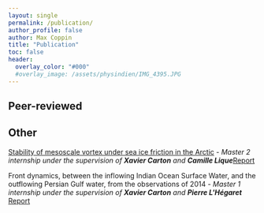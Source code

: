 ```yaml
---
layout: single 
permalink: /publication/
author_profile: false
author: Max Coppin
title: "Publication"
toc: false
header:
  overlay_color: "#000"
  #overlay_image: /assets/physindien/IMG_4395.JPG
---
```

## Peer-reviewed


## Other 
[Stability of mesoscale vortex under sea ice friction in the Arctic](/file/Rapport_stage_stability_vor_sea_ice_COPPIN_Max_POC.pdf) - _Master 2 internship under the supervision of **Xavier Carton** and **Camille Lique**_[Report](/file/Rapport_stage_stability_vor_sea_ice_COPPIN_Max_POC.pdf)

Front dynamics, between the inflowing Indian Ocean Surface Water, and the outflowing Persian Gulf water, from the observations of 2014 -  _Master 1 internship under the supervision of **Xavier Carton** and **Pierre L'Hégaret**_ [Report](/file/Rapport_stage_golf_persique.pdf)


